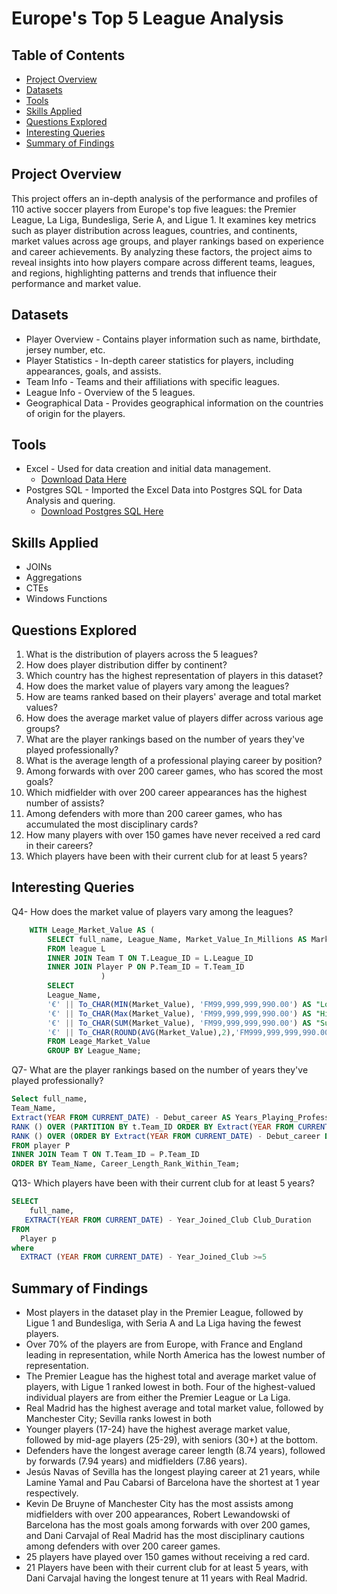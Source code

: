 # Europe's Top 5 League Analysis 

## Table of Contents

- [Project Overview](#project-overview)
- [Datasets](#datasets)
- [Tools](#tools)
- [Skills Applied](#skills-applied)
- [Questions Explored](#questions-explored)
- [Interesting Queries](#interesting-queries)
- [Summary of Findings](#summary-of-findings)


## Project Overview


This project offers an in-depth analysis of the performance and profiles of 110 active soccer players from Europe's top five leagues: the Premier League, La Liga, Bundesliga, Serie A, and Ligue 1. It examines key metrics such as player distribution across leagues, countries, and continents, market values across age groups, and player rankings based on experience and career achievements. By analyzing these factors, the project aims to reveal insights into how players compare across different teams, leagues, and regions, highlighting patterns and trends that influence their performance and market value.



## Datasets
- Player Overview  - Contains player information such as name, birthdate, jersey number, etc.
- Player Statistics  -  In-depth career statistics for players, including appearances, goals, and assists.
- Team Info -  Teams and their affiliations with specific leagues.
- League Info - Overview of the 5 leagues.
- Geographical Data - Provides geographical information on the countries of origin for the players.

## Tools
- Excel - Used for data creation and initial data management.
  - [Download Data Here](https://www.kaggle.com/datasets/collinsemensah/europes-top-5-league-player-analysis)
- Postgres SQL - Imported the Excel Data into Postgres SQL for Data Analysis and quering.
    - [Download Postgres SQL Here](https://www.postgresql.org/download/windows/)
 
## Skills Applied
- JOINs
- Aggregations
- CTEs
- Windows Functions

## Questions Explored 
1. What is the distribution of players across the 5 leagues?
2. How does player distribution differ by continent?
3. Which country has the highest representation of players in this dataset?
4. How does the market value of players vary among the leagues?
5. How are teams ranked based on their players' average and total market values?
6. How does the average market value of players differ across various age groups?
7. What are the player rankings based on the number of years they've played professionally?
8. What is the average length of a professional playing career by position?
9. Among forwards with over 200 career games, who has scored the most goals?
10. Which midfielder with over 200 career appearances has the highest number of assists?
11. Among defenders with more than 200 career games, who has accumulated the most disciplinary cards?
12. How many players with over 150 games have never received a red card in their careers?
13. Which players have been with their current club for at least 5 years?

## Interesting Queries
Q4- How does the market value of players vary among the leagues?

```` SQL
 	WITH Leage_Market_Value AS (
		SELECT full_name, League_Name, Market_Value_In_Millions AS Market_Value
		FROM league L
		INNER JOIN Team T ON T.League_ID = L.League_ID
		INNER JOIN Player P ON P.Team_ID = T.Team_ID
					)
		SELECT 
		League_Name,
		'€' || To_CHAR(MIN(Market_Value), 'FM99,999,999,990.00') AS "Lowest Market Value", 
		'€' || To_CHAR(Max(Market_Value), 'FM99,999,999,990.00') AS "Highest Market Value", 	
		'€' || To_CHAR(SUM(Market_Value), 'FM99,999,999,990.00') AS "Sum Market Value", 	
		'€' || To_CHAR(ROUND(AVG(Market_Value),2),'FM999,999,999,990.00')  AS "Average Market Value" 
		FROM Leage_Market_Value 
		GROUP BY League_Name;
````
Q7- What are the player rankings based on the number of years they've played professionally?
```` SQL
Select full_name, 
Team_Name, 
Extract(YEAR FROM CURRENT_DATE) - Debut_career AS Years_Playing_Professional,
RANK () OVER (PARTITION BY t.Team_ID ORDER BY Extract(YEAR FROM CURRENT_DATE) - Debut_career DESC) AS Career_Length_Rank_Within_Team,
RANK () OVER (ORDER BY Extract(YEAR FROM CURRENT_DATE) - Debut_career DESC) AS Overal_Ranking
FROM player P
INNER JOIN Team T ON T.Team_ID = P.Team_ID
ORDER BY Team_Name, Career_Length_Rank_Within_Team;
````
Q13- Which players have been with their current club for at least 5 years?
```` SQL
SELECT
    full_name,
   EXTRACT(YEAR FROM CURRENT_DATE) - Year_Joined_Club Club_Duration
FROM
  Player p
where
  EXTRACT (YEAR FROM CURRENT_DATE) - Year_Joined_Club >=5
````

## Summary of Findings
- Most players in the dataset play in the Premier League, followed by Ligue 1 and Bundesliga, with Seria A and La Liga having the fewest players.
- Over 70% of the players are from Europe, with France and England leading in representation, while North America has the lowest number of representation.
- The Premier League has the highest total and average market value of players, with Ligue 1 ranked lowest in both. Four of the highest-valued individual players are from either the Premier League or La Liga.
- Real Madrid has the highest average and total market value, followed by Manchester City; Sevilla ranks lowest in both
- Younger players (17-24) have the highest average market value, followed by mid-age players (25-29), with seniors (30+) at the bottom.
- Defenders have the longest average career length (8.74 years), followed by forwards (7.94 years) and midfielders (7.86 years).
- Jesús Navas of Sevilla has the longest playing career at 21 years, while Lamine Yamal and Pau Cabarsi of Barcelona have the shortest at 1 year respectively.
- Kevin De Bruyne of Manchester City has the most assists among midfielders with over 200 appearances, Robert Lewandowski of Barcelona has the most goals among forwards with over 200 games, and Dani Carvajal of Real Madrid has the most disciplinary cautions among defenders with over 200 career games.
- 25 players have played over 150 games without receiving a red card.
- 21 Players have been with their current club for at least 5 years, with Dani Carvajal having the longest tenure at 11 years with Real Madrid.

